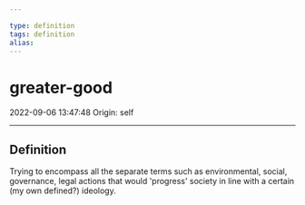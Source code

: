 ```yaml
---

type: definition
tags: definition
alias:
---
```


# greater-good

2022-09-06 13:47:48
Origin: self

---

## Definition

Trying to encompass all the separate terms such as environmental, social, governance, legal actions that would 'progress' society in line with a certain (my own defined?) ideology.

